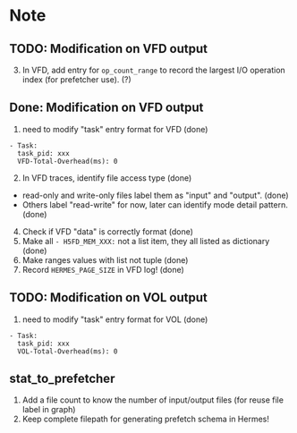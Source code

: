 # Note

## TODO: Modification on VFD output
3. In VFD, add entry for `op_count_range` to record the largest I/O operation index (for prefetcher use). (?)


## Done: Modification on VFD output
1. need to modify "task" entry format for VFD (done)
```
- Task:
  task_pid: xxx
  VFD-Total-Overhead(ms): 0
```
2. In VFD traces, identify file access type (done)
- read-only and write-only files label them as "input" and "output". (done)
- Others label "read-write" for now, later can identify mode detail pattern. (done)
4. Check if VFD "data" is correctly format (done)
5. Make all `- H5FD_MEM_XXX:` not a list item, they all listed as dictionary (done)
6. Make ranges values with list not tuple (done)
7. Record `HERMES_PAGE_SIZE` in VFD log! (done)


## TODO: Modification on VOL output
1. need to modify "task" entry format for VOL (done)
```
- Task:
  task_pid: xxx
  VOL-Total-Overhead(ms): 0
```


## stat_to_prefetcher
1. Add a file count to know the number of input/output files (for reuse file label in graph) 
2. Keep complete filepath for generating prefetch schema in Hermes!
